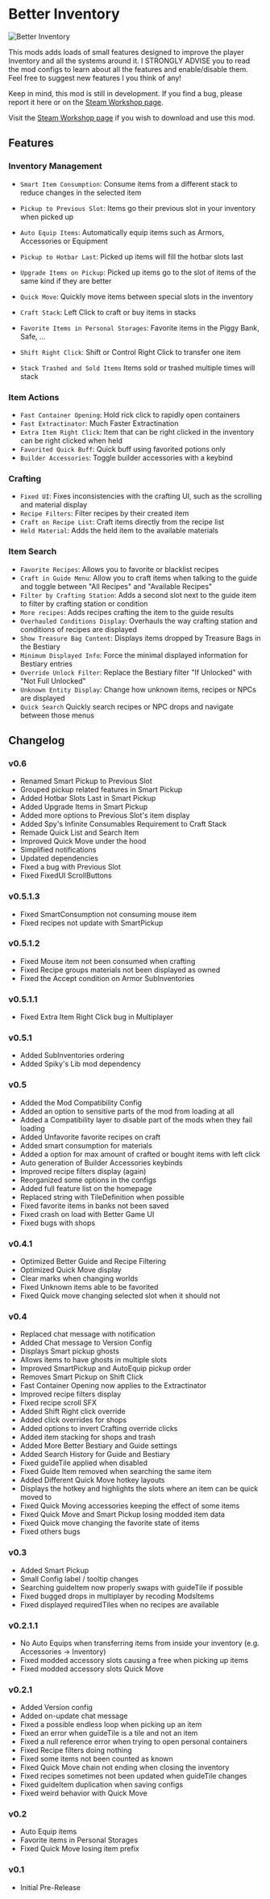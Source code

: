 # Better Inventory
![Better Inventory](icon_workshop.png)

This mods adds loads of small features designed to improve the player Inventory and all the systems around it.
I STRONGLY ADVISE you to read the mod configs to learn about all the features and enable/disable them.
Feel free to suggest new features I you think of any! 

Keep in mind, this mod is still in development. If you find a bug, please report it here or on the [Steam Workshop page](https://steamcommunity.com/sharedfiles/filedetails/?id=3074374647).

Visit the [Steam Workshop page](https://steamcommunity.com/sharedfiles/filedetails/?id=3074374647) if you wish to download and use this mod.


## Features

### Inventory Management
- `Smart Item Consumption`: Consume items from a different stack to reduce changes in the selected item
- `Pickup to Previous Slot`: Items go their previous slot in your inventory when picked up
- `Auto Equip Items`:  Automatically equip items such as Armors, Accessories or Equipment
- `Pickup to Hotbar Last`: Picked up items will fill the hotbar slots last
- `Upgrade Items on Pickup`: Picked up items go to the slot of items of the same kind if they are better

- `Quick Move`: Quickly move items between special slots in the inventory
- `Craft Stack`: Left Click to craft or buy items in stacks
- `Favorite Items in Personal Storages`: Favorite items in the Piggy Bank, Safe, ...
- `Shift Right Click`: Shift or Control Right Click to transfer one item
- `Stack Trashed and Sold Items` Items sold or trashed multiple times will stack

### Item Actions
- `Fast Container Opening`: Hold rick click to rapidly open containers
- `Fast Extractinator`: Much Faster Extractination
- `Extra Item Right Click`: Item that can be right clicked in the inventory can be right clicked when held
- `Favorited Quick Buff`: Quick buff using favorited potions only
- `Builder Accessories`: Toggle builder accessories with a keybind

### Crafting
- `Fixed UI`: Fixes inconsistencies with the crafting UI, such as the scrolling and material display
- `Recipe Filters`: Filter recipes by their created item
- `Craft on Recipe List`: Craft items directly from the recipe list
- `Held Material`: Adds the held item to the available materials

### Item Search
- `Favorite Recipes`: Allows you to favorite or blacklist recipes
- `Craft in Guide Menu`: Allow you to craft items when talking to the guide and toggle between "All Recipes" and "Available Recipes"
- `Filter by Crafting Station`: Adds a second slot next to the guide item to filter by crafting station or condition
- `More recipes`: Adds recipes crafting the item to the guide results
- `Overhauled Conditions Display`: Overhauls the way crafting station and conditions of recipes are displayed
- `Show Treasure Bag Content`: Displays items dropped by Treasure Bags in the Bestiary
- `Minimum Displayed Info`: Force the minimal displayed information for Bestiary entries
- `Override Unlock Filter`: Replace the Bestiary filter "If Unlocked" with "Not Full Unlocked"
- `Unknown Entity Display`: Change how unknown items, recipes or NPCs are displayed
- `Quick Search` Quickly search recipes or NPC drops and navigate between those menus

## Changelog

### v0.6
- Renamed Smart Pickup to Previous Slot
- Grouped pickup related features in Smart Pickup
- Added Hotbar Slots Last in Smart Pickup
- Added Upgrade Items in Smart Pickup
- Added more options to Previous Slot's item display
- Added Spy's Infinite Consumables Requirement to Craft Stack
- Remade Quick List and Search Item
- Improved Quick Move under the hood
- Simplified notifications
- Updated dependencies
- Fixed a bug with Previous Slot
- Fixed FixedUI ScrollButtons

### v0.5.1.3
- Fixed SmartConsumption not consuming mouse item
- Fixed recipes not update with SmartPickup

### v0.5.1.2
- Fixed Mouse item not been consumed when crafting
- Fixed Recipe groups materials not been displayed as owned
- Fixed the Accept condition on Armor SubInventories

### v0.5.1.1
- Fixed Extra Item Right Click bug in Multiplayer

### v0.5.1
- Added SubInventories ordering
- Added Spiky's Lib mod dependency

### v0.5
- Added the Mod Compatibility Config
- Added an option to sensitive parts of the mod from loading at all
- Added a Compatibility layer to disable part of the mods when they fail loading
- Added Unfavorite favorite recipes on craft
- Added smart consumption for materials
- Added a option for max amount of crafted or bought items with left click
- Auto generation of Builder Accessories keybinds
- Improved recipe filters display (again)
- Reorganized some options in the configs
- Added full feature list on the homepage
- Replaced string with TileDefinition when possible
- Fixed favorite items in banks not been saved
- Fixed crash on load with Better Game UI
- Fixed bugs with shops

### v0.4.1
- Optimized Better Guide and Recipe Filtering
- Optimized Quick Move display
- Clear marks when changing worlds
- Fixed Unknown items able to be favorited
- Fixed Quick move changing selected slot when it should not

### v0.4
- Replaced chat message with notification
- Added Chat message to Version Config
- Displays Smart pickup ghosts
- Allows items to have ghosts in multiple slots
- Improved SmartPickup and AutoEquip pickup order
- Removes Smart Pickup on Shift Click
- Fast Container Opening now applies to the Extractinator
- Improved recipe filters display
- Fixed recipe scroll SFX
- Added Shift Right click override
- Added click overrides for shops
- Added options to invert Crafting override clicks
- Added item stacking for shops and trash
- Added More Better Bestiary and Guide settings
- Added Search History for Guide and Bestiary
- Fixed guideTile applied when disabled
- Fixed Guide Item removed when searching the same item
- Added Different Quick Move hotkey layouts
- Displays the hotkey and highlights the slots where an item can be quick moved to
- Fixed Quick Moving accessories keeping the effect of some items
- Fixed Quick Move and Smart Pickup losing modded item data
- Fixed Quick move changing the favorite state of items
- Fixed others bugs

### v0.3
- Added Smart Pickup
- Small Config label / tooltip changes
- Searching guideItem now properly swaps with guideTile if possible
- Fixed bugged drops in multiplayer by recoding ModsItems
- Fixed displayed requiredTiles when no recipes are available

### v0.2.1.1
- No Auto Equips when transferring items from inside your inventory (e.g. Accessories -> Inventory)
- Fixed modded accessory slots causing a free when picking up items
- Fixed modded accessory slots Quick Move

### v0.2.1
- Added Version config
- Added on-update chat message
- Fixed a possible endless loop when picking up an item
- Fixed an error when guideTile is a tile and not an item			
- Fixed a null reference error when trying to open personal containers
- Fixed Recipe filters doing nothing
- Fixed some items not been counted as known
- Fixed Quick Move chain not ending when closing the inventory
- Fixed recipes sometimes not been updated when guideTile changes
- Fixed guideItem duplication when saving configs
- Fixed weird behavior with Quick Move

### v0.2
- Auto Equip items
- Favorite items in Personal Storages
- Fixed Quick Move losing item prefix

### v0.1
- Initial Pre-Release
